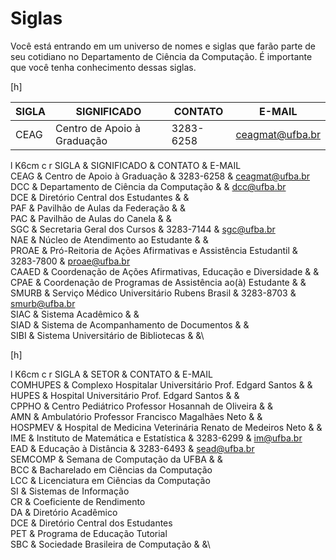 Siglas
======

Você está entrando em um universo de nomes e siglas que farão parte de
seu cotidiano no Departamento de Ciência da Computação. É importante que
você tenha conhecimento dessas siglas.

[h]

SIGLA | SIGNIFICADO | CONTATO | E-MAIL
----- | ----------- | ------- | ------
CEAG | Centro de Apoio à Graduação | 3283-6258 | ceagmat@ufba.br



<span>l K<span>6cm</span> c r</span> SIGLA & SIGNIFICADO & CONTATO &
E-MAIL\
CEAG & Centro de Apoio à Graduação & 3283-6258 & ceagmat@ufba.br\
DCC & Departamento de Ciência da Computação & & dcc@ufba.br\
DCE & Diretório Central dos Estudantes & &\
PAF & Pavilhão de Aulas da Federação & &\
PAC & Pavilhão de Aulas do Canela & &\
SGC & Secretaria Geral dos Cursos & 3283-7144 & sgc@ufba.br\
NAE & Núcleo de Atendimento ao Estudante & &\
PROAE & Pró-Reitoria de Ações Afirmativas e Assistência Estudantil &
3283-7800 & proae@ufba.br\
CAAED & Coordenação de Ações Afirmativas, Educação e Diversidade & &\
CPAE & Coordenação de Programas de Assistência ao(à) Estudante & &\
SMURB & Serviço Médico Universitário Rubens Brasil & 3283-8703 &
smurb@ufba.br\
SIAC & Sistema Acadêmico & &\
SIAD & Sistema de Acompanhamento de Documentos & &\
SIBI & Sistema Universitário de Bibliotecas & &\

[h]

<span>l K<span>6cm</span> c r</span> SIGLA & SETOR & CONTATO & E-MAIL\
COMHUPES & Complexo Hospitalar Universitário Prof. Edgard Santos & &\
HUPES & Hospital Universitário Prof. Edgard Santos & &\
CPPHO & Centro Pediátrico Professor Hosannah de Oliveira & &\
AMN & Ambulatório Professor Francisco Magalhães Neto & &\
HOSPMEV & Hospital de Medicina Veterinária Renato de Medeiros Neto & &\
IME & Instituto de Matemática e Estatística & 3283-6299 & im@ufba.br\
EAD & Educação à Distância & 3283-6493 & sead@ufba.br\
SEMCOMP & Semana de Computação da UFBA & &\
BCC & Bacharelado em Ciências da Computação\
LCC & Licenciatura em Ciências da Computação\
SI & Sistemas de Informação\
CR & Coeficiente de Rendimento\
DA & Diretório Acadêmico\
DCE & Diretório Central dos Estudantes\
PET & Programa de Educação Tutorial\
SBC & Sociedade Brasileira de Computação & &\

